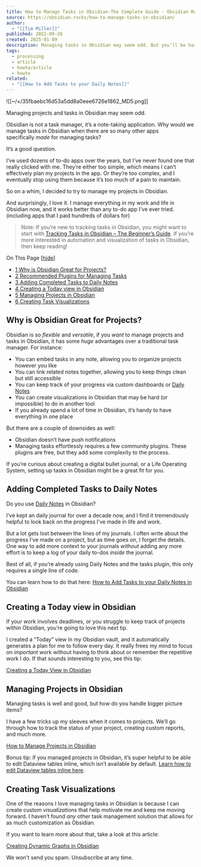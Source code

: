 ```yaml
---
title: How to Manage Tasks in Obsidian-The Complete Guide - Obsidian Rocks
source: https://obsidian.rocks/how-to-manage-tasks-in-obsidian/
author:
  - "[[Tim Miller]]"
published: 2022-09-28
created: 2025-01-09
description: Managing tasks in Obsidian may seem odd. But you'll be hard pressed to find a more flexible tool. Once you try it, you may never go back.
tags:
  - processing
  - article
  - howto/article
  - howto
related:
  - "[[How to Add Tasks to your Daily Notes]]"
---
```

![[~/×/35fbaebc16d53a5dd8a0eee6726e1862_MD5.png]]

Managing projects and tasks in Obsidian may seem odd.

Obsidian is not a task manager, it’s a note-taking application. Why would we manage tasks in Obsidian when there are so many other apps specifically *made* for managing tasks?

It’s a good question.

I’ve used dozens of to-do apps over the years, but I’ve never found one that really clicked with me. They’re either too simple, which means I can’t effectively plan my projects in the app. Or they’re too complex, and I eventually stop using them because it’s too much of a pain to maintain.

So on a whim, I decided to try to manage my projects in Obsidian.

And surprisingly, I love it. I manage everything in my work and life in Obsidian now, and it works better than any to-do app I’ve ever tried. (including apps that I paid hundreds of dollars for)

> Note: If you’re new to tracking tasks in Obsidian, you might want to start with [Tracking Tasks in Obsidian – The Beginner’s Guide](https://obsidian.rocks/tracking-tasks-in-obsidian-the-beginners-guide/). If you’re more interested in automation and visualization of tasks in Obsidian, then keep reading!

On This Page \[[hide](https://obsidian.rocks/how-to-manage-tasks-in-obsidian/#)\]

- [1 Why is Obsidian Great for Projects?](https://obsidian.rocks/how-to-manage-tasks-in-obsidian/#Why-is-Obsidian-Great-for-Projects)
- [2 Recommended Plugins for Managing Tasks](https://obsidian.rocks/how-to-manage-tasks-in-obsidian/#Recommended-Plugins-for-Managing-Tasks)
- [3 Adding Completed Tasks to Daily Notes](https://obsidian.rocks/how-to-manage-tasks-in-obsidian/#Adding-Completed-Tasks-to-Daily-Notes)
- [4 Creating a Today view in Obsidian](https://obsidian.rocks/how-to-manage-tasks-in-obsidian/#Creating-a-Today-view-in-Obsidian)
- [5 Managing Projects in Obsidian](https://obsidian.rocks/how-to-manage-tasks-in-obsidian/#Managing-Projects-in-Obsidian)
- [6 Creating Task Visualizations](https://obsidian.rocks/how-to-manage-tasks-in-obsidian/#Creating-Task-Visualizations)

## Why is Obsidian Great for Projects?

Obsidian is so *flexible* and *versatile*, if you *want* to manage projects and tasks in Obsidian, it has some *huge* advantages over a traditional task manager. For instance:

- You can embed tasks in any note, allowing you to organize projects however you like
- You can link related notes together, allowing you to keep things clean but still accessible
- You can keep track of your progress via custom dashboards or [Daily Notes](https://obsidian.rocks/supercharge-your-daily-notes-in-obsidian/ "Daily Notes")
- You can create visualizations in Obsidian that may be hard (or impossible) to do in another tool
- If you already spend a lot of time in Obsidian, it’s handy to have everything in one place

But there are a couple of downsides as well:

- Obsidian doesn’t have push notifications
- Managing tasks effortlessly requires a few community plugins. These plugins are free, but they add some complexity to the process.

If you’re curious about creating a digital bullet journal, or a Life Operating System, setting up tasks in Obsidian might be a great fit for you.

## Adding Completed Tasks to Daily Notes

Do you use [Daily Notes](https://help.obsidian.md/Plugins/Daily+notes) in Obsidian?

I’ve kept an daily journal for over a decade now, and I find it tremendously helpful to look back on the progress I’ve made in life and work.

But a lot gets lost between the lines of my journals. I often write about the progress I’ve made on a project, but as time goes on, I forget the details. One way to add more context to your journals *without* adding any more effort is to keep a log of your daily to-dos *inside* the journal.

Best of all, if you’re already using Daily Notes and the tasks plugin, this only requires a single line of code.

You can learn how to do that here: [How to Add Tasks to your Daily Notes in Obsidian](https://obsidian.rocks/how-to-add-tasks-to-your-daily-notes/)

## Creating a Today view in Obsidian

If your work involves deadlines, or you struggle to keep track of projects within Obsidian, you’re going to love this next tip.

I created a “Today” view in my Obsidian vault, and it automatically generates a plan for me to follow every day. It really frees my mind to focus on *important* work without having to think about or remember the repetitive work I do. If that sounds interesting to you, see this tip:

[Creating a Today View in Obsidian](https://obsidian.rocks/creating-a-today-view-in-obsidian/)

## Managing Projects in Obsidian

Managing tasks is well and good, but how do you handle bigger picture items?

I have a few tricks up my sleeves when it comes to projects. We’ll go through how to track the status of your project, creating custom reports, and much more.

[How to Manage Projects in Obsidian](https://obsidian.rocks/how-to-manage-projects-in-obsidian/)

Bonus tip: if you managed projects in Obsidian, it’s super helpful to be able to edit Dataview tables inline, which isn’t available by default. [Learn how to edit Dataview tables inline here](https://obsidian.rocks/editing-dataview-tables-with-the-metadata-menu-plugin/).

## Creating Task Visualizations

One of the reasons I love managing tasks in Obsidian is because I can create custom *visualizations* that help motivate me and keep me moving forward. I haven’t found *any* other task management solution that allows for as much customization as Obsidian.

If you want to learn more about that, take a look at this article:

[Creating Dynamic Graphs in Obsidian](https://obsidian.rocks/creating-dynamic-graphs-in-obsidian/)

We won't send you spam. Unsubscribe at any time.